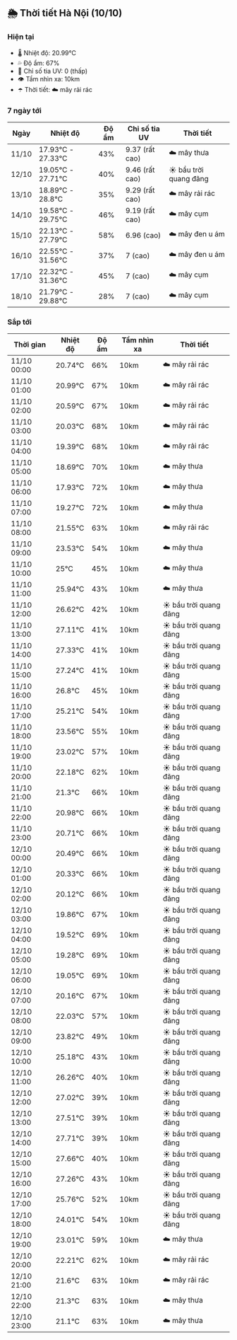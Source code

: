 ## 🌦️ Thời tiết Hà Nội (10/10)

### Hiện tại

- 🌡️ Nhiệt độ: 20.99℃
- 💦 Độ ẩm: 67%
- 🌟 Chỉ số tia UV: 0 (thấp)
- 👁️ Tầm nhìn xa: 10km
- ☂️ Thời tiết: ☁️ mây rải rác

### 7 ngày tới

| Ngày | Nhiệt độ | Độ ẩm | Chỉ số tia UV | Thời tiết |
| --- | --- | --- | --- | --- |
| 11/10 | 17.93℃ - 27.33℃ | 43% | 9.37 (rất cao) | ☁️ mây thưa |
| 12/10 | 19.05℃ - 27.71℃ | 40% | 9.46 (rất cao) | ☀️ bầu trời quang đãng |
| 13/10 | 18.89℃ - 28.8℃ | 35% | 9.29 (rất cao) | ☁️ mây rải rác |
| 14/10 | 19.58℃ - 29.75℃ | 46% | 9.19 (rất cao) | ☁️ mây cụm |
| 15/10 | 22.13℃ - 27.79℃ | 58% | 6.96 (cao) | ☁️ mây đen u ám |
| 16/10 | 22.55℃ - 31.56℃ | 37% | 7 (cao) | ☁️ mây đen u ám |
| 17/10 | 22.32℃ - 31.36℃ | 45% | 7 (cao) | ☁️ mây cụm |
| 18/10 | 21.79℃ - 29.88℃ | 28% | 7 (cao) | ☁️ mây cụm |

### Sắp tới

| Thời gian | Nhiệt độ | Độ ẩm | Tầm nhìn xa | Thời tiết |
| --- | --- | --- | --- | --- |
| 11/10 00:00 | 20.74℃ | 66% | 10km | ☁️ mây rải rác |
| 11/10 01:00 | 20.99℃ | 67% | 10km | ☁️ mây rải rác |
| 11/10 02:00 | 20.59℃ | 67% | 10km | ☁️ mây rải rác |
| 11/10 03:00 | 20.03℃ | 68% | 10km | ☁️ mây rải rác |
| 11/10 04:00 | 19.39℃ | 68% | 10km | ☁️ mây rải rác |
| 11/10 05:00 | 18.69℃ | 70% | 10km | ☁️ mây thưa |
| 11/10 06:00 | 17.93℃ | 72% | 10km | ☁️ mây thưa |
| 11/10 07:00 | 19.27℃ | 72% | 10km | ☁️ mây thưa |
| 11/10 08:00 | 21.55℃ | 63% | 10km | ☁️ mây rải rác |
| 11/10 09:00 | 23.53℃ | 54% | 10km | ☁️ mây thưa |
| 11/10 10:00 | 25℃ | 45% | 10km | ☁️ mây thưa |
| 11/10 11:00 | 25.94℃ | 43% | 10km | ☁️ mây thưa |
| 11/10 12:00 | 26.62℃ | 42% | 10km | ☀️ bầu trời quang đãng |
| 11/10 13:00 | 27.11℃ | 41% | 10km | ☀️ bầu trời quang đãng |
| 11/10 14:00 | 27.33℃ | 41% | 10km | ☀️ bầu trời quang đãng |
| 11/10 15:00 | 27.24℃ | 41% | 10km | ☀️ bầu trời quang đãng |
| 11/10 16:00 | 26.8℃ | 45% | 10km | ☀️ bầu trời quang đãng |
| 11/10 17:00 | 25.21℃ | 54% | 10km | ☀️ bầu trời quang đãng |
| 11/10 18:00 | 23.56℃ | 55% | 10km | ☀️ bầu trời quang đãng |
| 11/10 19:00 | 23.02℃ | 57% | 10km | ☀️ bầu trời quang đãng |
| 11/10 20:00 | 22.18℃ | 62% | 10km | ☀️ bầu trời quang đãng |
| 11/10 21:00 | 21.3℃ | 66% | 10km | ☀️ bầu trời quang đãng |
| 11/10 22:00 | 20.98℃ | 66% | 10km | ☀️ bầu trời quang đãng |
| 11/10 23:00 | 20.71℃ | 66% | 10km | ☀️ bầu trời quang đãng |
| 12/10 00:00 | 20.49℃ | 66% | 10km | ☀️ bầu trời quang đãng |
| 12/10 01:00 | 20.33℃ | 66% | 10km | ☀️ bầu trời quang đãng |
| 12/10 02:00 | 20.12℃ | 66% | 10km | ☀️ bầu trời quang đãng |
| 12/10 03:00 | 19.86℃ | 67% | 10km | ☀️ bầu trời quang đãng |
| 12/10 04:00 | 19.52℃ | 69% | 10km | ☀️ bầu trời quang đãng |
| 12/10 05:00 | 19.28℃ | 69% | 10km | ☀️ bầu trời quang đãng |
| 12/10 06:00 | 19.05℃ | 69% | 10km | ☀️ bầu trời quang đãng |
| 12/10 07:00 | 20.16℃ | 67% | 10km | ☀️ bầu trời quang đãng |
| 12/10 08:00 | 22.03℃ | 57% | 10km | ☀️ bầu trời quang đãng |
| 12/10 09:00 | 23.82℃ | 49% | 10km | ☀️ bầu trời quang đãng |
| 12/10 10:00 | 25.18℃ | 43% | 10km | ☀️ bầu trời quang đãng |
| 12/10 11:00 | 26.26℃ | 40% | 10km | ☀️ bầu trời quang đãng |
| 12/10 12:00 | 27.02℃ | 39% | 10km | ☀️ bầu trời quang đãng |
| 12/10 13:00 | 27.51℃ | 39% | 10km | ☀️ bầu trời quang đãng |
| 12/10 14:00 | 27.71℃ | 39% | 10km | ☀️ bầu trời quang đãng |
| 12/10 15:00 | 27.66℃ | 40% | 10km | ☀️ bầu trời quang đãng |
| 12/10 16:00 | 27.26℃ | 43% | 10km | ☀️ bầu trời quang đãng |
| 12/10 17:00 | 25.76℃ | 52% | 10km | ☀️ bầu trời quang đãng |
| 12/10 18:00 | 24.01℃ | 54% | 10km | ☀️ bầu trời quang đãng |
| 12/10 19:00 | 23.01℃ | 59% | 10km | ☁️ mây thưa |
| 12/10 20:00 | 22.21℃ | 62% | 10km | ☁️ mây rải rác |
| 12/10 21:00 | 21.6℃ | 63% | 10km | ☁️ mây rải rác |
| 12/10 22:00 | 21.3℃ | 63% | 10km | ☁️ mây thưa |
| 12/10 23:00 | 21.1℃ | 63% | 10km | ☁️ mây thưa |
